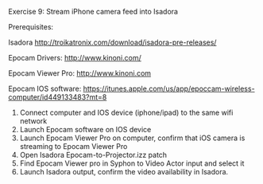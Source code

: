 Exercise 9: Stream iPhone camera feed into Isadora

Prerequisites:

Isadora http://troikatronix.com/download/isadora-pre-releases/

Epocam Drivers: http://www.kinoni.com/

Epocam Viewer Pro: http://www.kinoni.com

Epocam IOS software: https://itunes.apple.com/us/app/epoccam-wireless-computer/id449133483?mt=8


1. Connect computer and IOS device (iphone/ipad) to the same wifi network
2. Launch Epocam software on IOS device
3. Launch Epocam Viewer Pro on computer, confirm that iOS camera is streaming to Epocam Viewer Pro
4. Open Isadora Epocam-to-Projector.izz patch
5. Find Epocam Viewer pro in Syphon to Video Actor input and select it
6. Launch Isadora output, confirm the video availability in Isadora.
